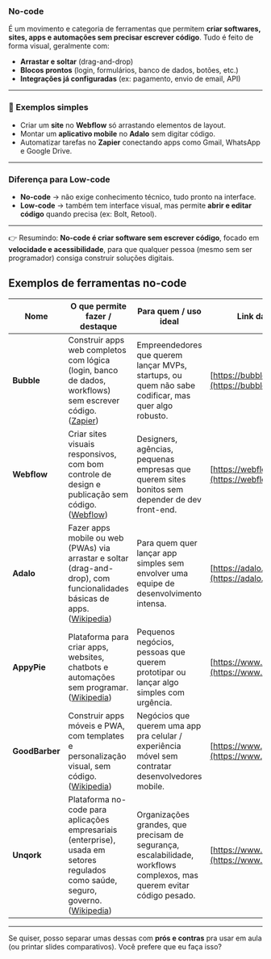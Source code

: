### **No-code**

É um movimento e categoria de ferramentas que permitem **criar softwares, sites, apps e automações sem precisar escrever código**.
Tudo é feito de forma visual, geralmente com:

-   **Arrastar e soltar** (drag-and-drop)
-   **Blocos prontos** (login, formulários, banco de dados, botões, etc.)
-   **Integrações já configuradas** (ex: pagamento, envio de email, API)

---

### 🚀 Exemplos simples

-   Criar um **site** no **Webflow** só arrastando elementos de layout.
-   Montar um **aplicativo mobile** no **Adalo** sem digitar código.
-   Automatizar tarefas no **Zapier** conectando apps como Gmail, WhatsApp e Google Drive.

---

### Diferença para Low-code

-   **No-code** → não exige conhecimento técnico, tudo pronto na interface.
-   **Low-code** → também tem interface visual, mas permite **abrir e editar código** quando precisa (ex: Bolt, Retool).

---

👉 Resumindo:
**No-code é criar software sem escrever código**, focado em **velocidade e acessibilidade**, para que qualquer pessoa (mesmo sem ser programador) consiga construir soluções digitais.

## Exemplos de ferramentas no-code

| Nome           | O que permite fazer / destaque                                                                                                         | Para quem / uso ideal                                                                                                  | Link da empresa                                          |
| -------------- | -------------------------------------------------------------------------------------------------------------------------------------- | ---------------------------------------------------------------------------------------------------------------------- | -------------------------------------------------------- |
| **Bubble**     | Construir apps web completos com lógica (login, banco de dados, workflows) sem escrever código. ([Zapier][1])                          | Empreendedores que querem lançar MVPs, startups, ou quem não sabe codificar, mas quer algo robusto.                    | [https://bubble.io](https://bubble.io)                   |
| **Webflow**    | Criar sites visuais responsivos, com bom controle de design e publicação sem código. ([Webflow][2])                                    | Designers, agências, pequenas empresas que querem sites bonitos sem depender de dev front-end.                         | [https://webflow.com](https://webflow.com)               |
| **Adalo**      | Fazer apps mobile ou web (PWAs) via arrastar e soltar (drag-and-drop), com funcionalidades básicas de apps. ([Wikipedia][3])           | Para quem quer lançar app simples sem envolver uma equipe de desenvolvimento intensa.                                  | [https://adalo.com](https://adalo.com)                   |
| **AppyPie**    | Plataforma para criar apps, websites, chatbots e automações sem programar. ([Wikipedia][4])                                            | Pequenos negócios, pessoas que querem prototipar ou lançar algo simples com urgência.                                  | [https://www.appypie.com](https://www.appypie.com)       |
| **GoodBarber** | Construir apps móveis e PWA, com templates e personalização visual, sem código. ([Wikipedia][5])                                       | Negócios que querem uma app pra celular / experiência móvel sem contratar desenvolvedores mobile.                      | [https://www.goodbarber.com](https://www.goodbarber.com) |
| **Unqork**     | Plataforma no-code para aplicações empresariais (enterprise), usada em setores regulados como saúde, seguro, governo. ([Wikipedia][6]) | Organizações grandes, que precisam de segurança, escalabilidade, workflows complexos, mas querem evitar código pesado. | [https://www.unqork.com](https://www.unqork.com)         |

---

Se quiser, posso separar umas dessas com **prós e contras** pra usar em aula (ou printar slides comparativos). Você prefere que eu faça isso?

[1]: https://zapier.com/blog/best-no-code-app-builder/?utm_source=chatgpt.com "The 8 best no-code app builders in 2025 - Zapier"
[2]: https://webflow.com/blog/no-code-apps?utm_source=chatgpt.com "18 no-code apps and tools to help build your business - Webflow"
[3]: https://en.wikipedia.org/wiki/Adalo?utm_source=chatgpt.com "Adalo"
[4]: https://en.wikipedia.org/wiki/AppyPie?utm_source=chatgpt.com "AppyPie"
[5]: https://en.wikipedia.org/wiki/GoodBarber?utm_source=chatgpt.com "GoodBarber"
[6]: https://en.wikipedia.org/wiki/Unqork?utm_source=chatgpt.com "Unqork"
